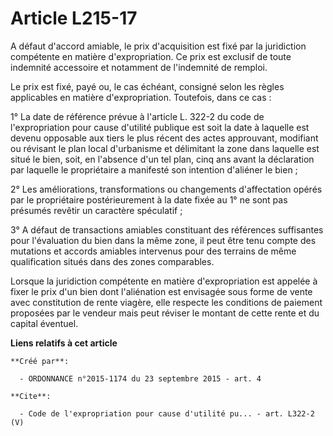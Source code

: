 # Article L215-17

A défaut d'accord amiable, le prix d'acquisition est fixé par la juridiction compétente en matière d'expropriation. Ce prix
est exclusif de toute indemnité accessoire et notamment de l'indemnité de remploi. 

Le prix est fixé, payé ou, le cas échéant, consigné selon les règles applicables en matière d'expropriation. Toutefois, dans
ce cas : 

1° La date de référence prévue à l'article L. 322-2 du code de l'expropriation pour cause d'utilité publique est soit la date
à laquelle est devenu opposable aux tiers le plus récent des actes approuvant, modifiant ou révisant le plan local
d'urbanisme et délimitant la zone dans laquelle est situé le bien, soit, en l'absence d'un tel plan, cinq ans avant la
déclaration par laquelle le propriétaire a manifesté son intention d'aliéner le bien ; 

2° Les améliorations, transformations ou changements d'affectation opérés par le propriétaire postérieurement à la date fixée
au 1° ne sont pas présumés revêtir un caractère spéculatif ; 

3° A défaut de transactions amiables constituant des références suffisantes pour l'évaluation du bien dans la même zone, il
peut être tenu compte des mutations et accords amiables intervenus pour des terrains de même qualification situés dans des
zones comparables. 

Lorsque la juridiction compétente en matière d'expropriation est appelée à fixer le prix d'un bien dont l'aliénation est
envisagée sous forme de vente avec constitution de rente viagère, elle respecte les conditions de paiement proposées par le
vendeur mais peut réviser le montant de cette rente et du capital éventuel.

**Liens relatifs à cet article**

	**Créé par**:

	  - ORDONNANCE n°2015-1174 du 23 septembre 2015 - art. 4

	**Cite**:

	  - Code de l'expropriation pour cause d'utilité pu... - art. L322-2 (V)
